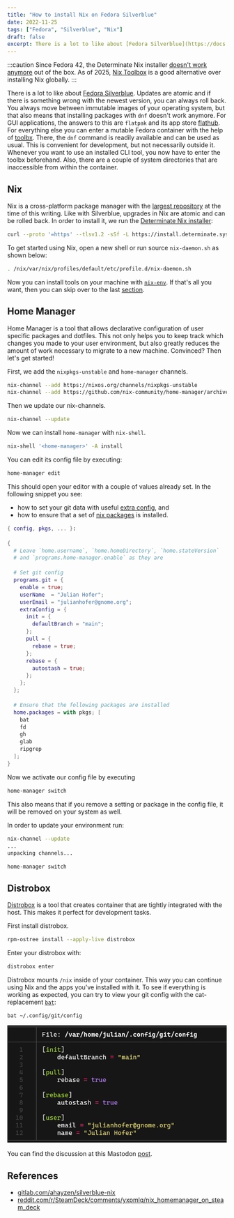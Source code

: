 ```yaml
---
title: "How to install Nix on Fedora Silverblue"
date: 2022-11-25
tags: ["Fedora", "Silverblue", "Nix"]
draft: false
excerpt: There is a lot to like about [Fedora Silverblue](https://docs.fedoraproject.org/en-US/fedora-silverblue/). The base of your operating system is immutable, so you cannot really break your system with updates. However, that also means that installing packages with `dnf` doesn't work anymore. This post is about how to install Nix, which allows you to install CLI tools without modifying your base system.
---
```


:::caution
Since Fedora 42, the Determinate Nix installer [doesn't work anymore](https://github.com/DeterminateSystems/nix-installer/issues/1445) out of the box.
As of 2025, [Nix Toolbox](https://thrix.github.io/nix-toolbox/getting-started/) is a good alternative over installing Nix globally.
:::

There is a lot to like about [Fedora Silverblue](https://docs.fedoraproject.org/en-US/fedora-silverblue/).
Updates are atomic and if there is something wrong with the newest version, you can always roll back.
You always move between immutable images of your operating system, but that also means that installing packages with `dnf` doesn't work anymore.
For GUI applications, the answers to this are `flatpak` and its app store [flathub](https://flathub.org/home).
For everything else you can enter a mutable Fedora container with the help of [toolbx](https://containertoolbx.org/).
There, the `dnf` command is readily available and can be used as usual.
This is convenient for development, but not necessarily outside it.
Whenever you want to use an installed CLI tool, you now have to enter the toolbx beforehand.
Also, there are a couple of system directories that are inaccessible from within the container.


## Nix

Nix is a cross-platform package manager with the [largest repository](https://repology.org/repositories/statistics/total) at the time of this writing.
Like with Silverblue, upgrades in Nix are atomic and can be rolled back.
In order to install it, we run the [Determinate Nix installer](https://github.com/DeterminateSystems/nix-installer):
```bash
curl --proto '=https' --tlsv1.2 -sSf -L https://install.determinate.systems/nix | sh -s -- install
```

To get started using Nix, open a new shell or run source `nix-daemon.sh` as shown below:


```bash
. /nix/var/nix/profiles/default/etc/profile.d/nix-daemon.sh
```

Now you can install tools on your machine with [`nix-env`](https://nixos.org/manual/nix/stable/command-ref/nix-env.html).
If that's all you want, then you can skip over to the last [section](./#distrobox).

## Home Manager

Home Manager is a tool that allows declarative configuration of user specific packages and dotfiles.
This not only helps you to keep track which changes you made to your user environment, but also greatly reduces the amount of work necessary to migrate to a new machine.
Convinced?
Then let's get started!

First, we add the `nixpkgs-unstable` and `home-manager` channels.

```bash
nix-channel --add https://nixos.org/channels/nixpkgs-unstable
nix-channel --add https://github.com/nix-community/home-manager/archive/master.tar.gz home-manager
```

Then we update our nix-channels.

```bash
nix-channel --update
```

Now we can install `home-manager` with `nix-shell`.

```bash
nix-shell '<home-manager>' -A install
```

You can edit its config file by executing:

```bash
home-manager edit
```

This should open your editor with a couple of values already set.
In the following snippet you see:
- how to set your git data with useful [extra config](https://leosiddle.com/posts/2020/07/git-config-pull-rebase-autostash/), and
- how to ensure that a set of [nix packages](https://search.nixos.org/packages?channel=unstable) is installed.

```nix
{ config, pkgs, ... }:

{
  # Leave `home.username`, `home.homeDirectory`, `home.stateVersion`
  # and `programs.home-manager.enable` as they are

  # Set git config
  programs.git = {
    enable = true;
    userName  = "Julian Hofer";
    userEmail = "julianhofer@gnome.org";
    extraConfig = {
      init = {
        defaultBranch = "main";
      };
      pull = {
        rebase = true;
      };
      rebase = {
        autostash = true;
      };
    };
  };

  # Ensure that the following packages are installed
  home.packages = with pkgs; [
    bat
    fd
    gh
    glab
    ripgrep
  ];
}
```


Now we activate our config file by executing

```bash
home-manager switch
```

This also means that if you remove a setting or package in the config file, it will be removed on your system as well.

In order to update your environment run:
```bash
nix-channel --update
...
unpacking channels...
```

```shell
home-manager switch
```

## Distrobox

[Distrobox](https://distrobox.privatedns.org/) is a tool that creates container that are tightly integrated with the host.
This makes it perfect for development tasks.

First install distrobox.
```bash
rpm-ostree install --apply-live distrobox
```

Enter your distrobox with:
```bash
distrobox enter
```

Distrobox mounts `/nix` inside of your container.
This way you can continue using Nix and the apps you've installed with it.
To see if everything is working as expected, you can try to view your git config with the cat-replacement [`bat`](https://github.com/sharkdp/bat#syntax-highlighting):

```bash
bat ~/.config/git/config
```

![The content of git config on a terminal as displayed by bat with syntax highlighting](../../../../assets/bat-output.png)

You can find the discussion at this Mastodon [post](https://chaos.social/@ju/110933089661444452).

## References

- [gitlab.com/ahayzen/silverblue-nix](https://gitlab.com/ahayzen/silverblue-nix)
- [reddit.com/r/SteamDeck/comments/yxpmlq/nix_homemanager_on_steam_deck](https://www.reddit.com/r/SteamDeck/comments/yxpmlq/nix_homemanager_on_steam_deck/)
